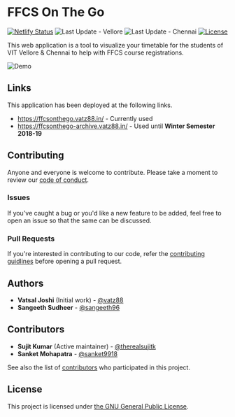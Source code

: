 # FFCS On The Go

[![Netlify Status](https://img.shields.io/netlify/6d48d2f4-8dc7-4780-ae32-e8da62053826)](https://app.netlify.com/sites/ffcsonthego/deploys) ![Last Update - Vellore](https://img.shields.io/badge/dynamic/json?color=blue&label=vellore&query=$.lastUpdate.vellore&url=https://raw.githubusercontent.com/vatz88/FFCSonTheGo/master/package.json) ![Last Update - Chennai](https://img.shields.io/badge/dynamic/json?color=blue&label=chennai&query=$.lastUpdate.chennai&url=https://raw.githubusercontent.com/vatz88/FFCSonTheGo/master/package.json) [![License](https://img.shields.io/github/license/vatz88/FFCSonTheGo)](/LICENSE.md)

This web application is a tool to visualize your timetable for the students of VIT Vellore & Chennai to help with FFCS course registrations.

![Demo](/demo.gif)

## Links

This application has been deployed at the following links.

-   https://ffcsonthego.vatz88.in/ - Currently used
-   https://ffcsonthego-archive.vatz88.in/ - Used until **Winter Semester 2018-19**

## Contributing

Anyone and everyone is welcome to contribute. Please take a moment to review our [code of conduct](/.github/CODE_OF_CONDUCT.md).

### Issues

If you've caught a bug or you'd like a new feature to be added, feel free to open an issue so that the same can be discussed.

### Pull Requests

If you're interested in contributing to our code, refer the [contributing guidlines](/.github/CONTRIBUTING.md) before opening a pull request.

## Authors

-   **Vatsal Joshi** (Initial work) - [@vatz88](https://github.com/vatz88)
-   **Sangeeth Sudheer** - [@sangeeth96](https://github.com/sangeeth96)

## Contributors

-   **Sujit Kumar** (Active maintainer) - [@therealsujitk](https://github.com/therealsujitk)
-   **Sanket Mohapatra** - [@sanket9918](https://github.com/sanket9918)

See also the list of [contributors](https://github.com/vatz88/FFCSonTheGo/contributors) who participated in this project.

## License

This project is licensed under [the GNU General Public License](/LICENSE.md).
